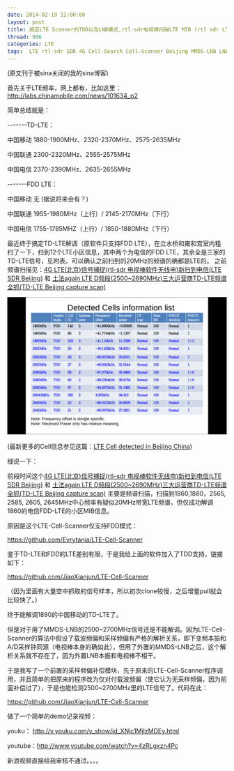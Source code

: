 ```yaml
---
date: 2014-02-19 12:00:00
layout: post
title: 搞定LTE Scanner的TDD以及LNB模式,rtl-sdr电视棒扫描LTE MIB (rtl sdr LTE Cell Scanner)
thread: 956
categories: LTE
tags:  LTE rtl-sdr SDR 4G Cell-Search Cell-Scanner Beijing MMDS-LNB LNB
---
```


(原文刊于被sina关闭的我的sina博客)

首先关于LTE频率，网上都有，比如这里： http://labs.chinamobile.com/news/101634_p2

简单总结就是：

-------TD-LTE：

中国移动 1880-1900MHz、2320-2370MHz、2575-2635MHz

中国联通 2300-2320MHz、2555-2575MHz

中国电信 2370-2390MHz、2635-2655MHz

-------FDD LTE：

中国移动 无 (据说将来会有？)

中国联通 1955-1980MHz（上行）/ 2145-2170MHz（下行）

中国电信 1755-1785MHZ（上行）/ 1850-1880MHz（下行）

最近终于搞定TD-LTE解调（原软件只支持FDD LTE），在立水桥和雍和宫室内粗扫了一下，扫到12个LTE小区信息，其中两个为电信的FDD LTE，其余全是三家的TD-LTE信号，见附表。可以确认之前扫到的20MHz的频谱的确都是LTE的。
之前频谱扫描见：[4G LTE(北京)信号捕捉(rtl-sdr 电视棒软件无线电)新扫到电信(LTE SDR Beijing)](http://sdr-x.github.io/4G%20LTE%28%E5%8C%97%E4%BA%AC%29%E4%BF%A1%E5%8F%B7%E6%8D%95%E6%8D%89%28rtl-sdr%20%E7%94%B5%E8%A7%86%E6%A3%92%E8%BD%AF%E4%BB%B6%E6%97%A0%E7%BA%BF%E7%94%B5%29%E6%96%B0%E6%89%AB%E5%88%B0%E7%94%B5%E4%BF%A1%28LTE%20SDR%20Beijing%29/)
 和 [土法again LTE D频段(2500~2690MHz)三大运营商TD-LTE频谱全抓(TD-LTE Beijing capture scan)](http://sdr-x.github.io/%E5%9C%9F%E6%B3%95again%20LTE%20D%E9%A2%91%E6%AE%B5%282500~2690MHz%29%E4%B8%89%E5%A4%A7%E8%BF%90%E8%90%A5%E5%95%86TD-LTE%E9%A2%91%E8%B0%B1%E5%85%A8%E6%8A%93%28TD-LTE%20Beijing%20capture%20scan%29/)

![](../media/initial-cells-get-in-beijing.png)

(最新更多的Cell信息参见这篇：[LTE Cell detected in Beijing China](http://sdr-x.github.io/China-Beijing-LTE-Cell-List/))

细说一下：

前段时间这个[4G LTE(北京)信号捕捉(rtl-sdr 电视棒软件无线电)新扫到电信(LTE SDR Beijing)](http://sdr-x.github.io/4G%20LTE%28%E5%8C%97%E4%BA%AC%29%E4%BF%A1%E5%8F%B7%E6%8D%95%E6%8D%89%28rtl-sdr%20%E7%94%B5%E8%A7%86%E6%A3%92%E8%BD%AF%E4%BB%B6%E6%97%A0%E7%BA%BF%E7%94%B5%29%E6%96%B0%E6%89%AB%E5%88%B0%E7%94%B5%E4%BF%A1%28LTE%20SDR%20Beijing%29/)
 和 [土法again LTE D频段(2500~2690MHz)三大运营商TD-LTE频谱全抓(TD-LTE Beijing capture scan)](http://sdr-x.github.io/%E5%9C%9F%E6%B3%95again%20LTE%20D%E9%A2%91%E6%AE%B5%282500~2690MHz%29%E4%B8%89%E5%A4%A7%E8%BF%90%E8%90%A5%E5%95%86TD-LTE%E9%A2%91%E8%B0%B1%E5%85%A8%E6%8A%93%28TD-LTE%20Beijing%20capture%20scan%29/)
主要是频谱扫描，扫描到1860,1880，2565, 2585, 2605, 2645MHz中心频率有疑似20MHz带宽LTE频谱，但仅成功解调1860的电信FDD-LTE的小区MIB信息。

原因是这个LTE-Cell-Scanner仅支持FDD模式：

https://github.com/Evrytania/LTE-Cell-Scanner

鉴于TD-LTE和FDD的LTE差别有限，于是我给上面的软件加入了TDD支持，链接如下：

https://github.com/JiaoXianjun/LTE-Cell-Scanner

（因为里面有大量空中抓取的信号样本，所以初次clone较慢，之后增量pull就会比较快了。） 

终于能解调1890的中国移动的TD-LTE了。

但是对于用了MMDS-LNB的2500~2700MHz信号还是不能解调。因为LTE-Cell-Scanner的算法中假设了载波频偏和采样频偏有严格的解析关系，即下变频本振和A/D采样钟同源（电视棒本身的确如此），但用了外置的MMDS-LNB之后，这个解析关系就不存在了，因为外置LNB本振和电视棒不相干。

于是我写了一个前置的采样频偏补偿模块，先于原来的LTE-Cell-Scanner程序调用，并且简单的把原来的程序改为仅对付载波频偏（使它认为无采样频偏，因为前面补偿过了），于是也能检测2500~2700MHz里的LTE信号了。代码在此：

https://github.com/JiaoXianjun/LTE-Cell-Scanner

做了一个简单的demo记录视频：

youku： http://v.youku.com/v_show/id_XNjc1MjIzMDEy.html

youtube：http://www.youtube.com/watch?v=4zRLgxzn4Pc

新浪视频直接给我审核不通过。。。。
